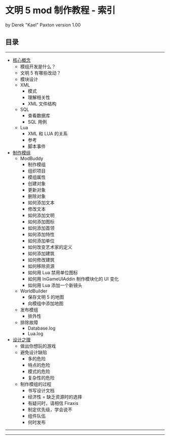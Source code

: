 文明 5 mod 制作教程 - 索引
==============
by Derek "Kael" Paxton version 1.00

## 目录

-----------------
* [核心概念](./civ5_Modders_Guide_part1.md)
    - 模组开发是什么？
    - 文明 5 有哪些改动？
    - 模块设计
    - XML
        * 模式
        * 理解相关性
        * XML 文件结构
    - SQL
        * 查看数据库
        * SQL 用例
    - Lua
        * XML 和 LUA 的关系
        * 参考
        * 脚本事件
* [制作模组](./civ5_Modders_Guide_part2.md)
    - ModBuddy
        * 制作模组
        * 组织项目
        * 模组属性
        * 创建对象
        * 更新对象
        * 删除对象
        * 如何添加文本
        * 修改文本
        * 如何添加文明
        * 如何添加图标
        * 如何添加首领
        * 如何添加特性
        * 如何添加单位
        * 如何改变艺术家的定义
        * 如何添加建筑
        * 如何修改建筑
        * 如何移除资源
        * 如何用 Lua 禁用单位图标
        * 如何用 InGameUIAddin 制作模块化的 UI 变化
        * 如何用 Lua 添加一个新镜头
    - WorldBuilder
        * 保存文明 5 的地图
        * 向模组中添加地图
    - 发布模组
        * 排外性
    - 排除故障
        * Database.log
        * Lua.log
* [设计之理](./civ5_Modders_Guide_part3.md)
    - 做出你想玩的游戏
    - 避免设计缺陷
        * 多的危险
        * 特点的危险
        * 模式的危险
        * 复杂性的危险
    - 制作模组的过程
        * 书写设计文档
        * 经济性 = 缺乏资源时的选择
        * 有疑问时，请相信 Firaxis
        * 制定优先级，学会说不
        * 组件队伍
        * 何时发布

---------------
---------------

[pdfurl]:http://kael.civfanatics.net/files/ModdersGuide.pdf